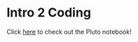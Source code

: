 # Intro 2 Coding

Click [here](https://icweaver.github.io/intro2coding/julia/intro2coding.jl.html) to check out the Pluto notebook!
